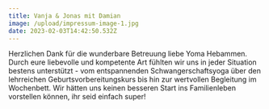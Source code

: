 ```yaml
---
title: Vanja & Jonas mit Damian
image: /upload/impressum-image-1.jpg
date: 2023-02-03T14:42:50.532Z
---
```

Herzlichen Dank für die wunderbare Betreuung liebe Yoma Hebammen. Durch eure liebevolle und kompetente Art fühlten wir uns in jeder Situation bestens unterstützt - vom entspannenden Schwangerschaftsyoga über den lehrreichen Geburtsvorbereitungskurs bis hin zur wertvollen Begleitung im Wochenbett. Wir hätten uns keinen besseren Start ins Familienleben vorstellen können, ihr seid einfach super!